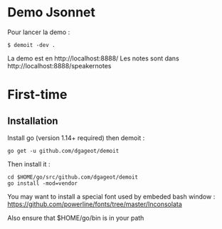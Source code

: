 # Demo Jsonnet

Pour lancer la demo :

```
$ demoit -dev .
```

La demo est en http://localhost:8888/
Les notes sont dans http://localhost:8888/speakernotes

# First-time


## Installation

Install go (version 1.14+ required) then demoit :

```
go get -u github.com/dgageot/demoit
```

Then install it :

````
cd $HOME/go/src/github.com/dgageot/demoit
go install -mod=vendor
````

You may want to install a special font used by embeded bash window : https://github.com/powerline/fonts/tree/master/Inconsolata

Also ensure that $HOME/go/bin is in your path
